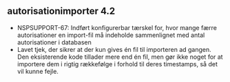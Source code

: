 ## autorisationimporter 4.2
*  NSPSUPPORT-67: Indført konfigurerbar tærskel for, hvor mange færre autorisationer en import-fil må indeholde
   sammenlignet med antal autorisationer i databasen
*  Lavet tjek, der sikrer at der kun gives én fil til importeren ad gangen.
   Den eksisterende kode tillader mere end én fil, men gør ikke noget for at importere dem i rigtig rækkefølge i forhold til deres timestamps, så det vil kunne fejle.